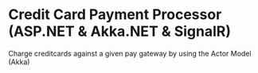 # Credit Card Payment Processor (ASP.NET & Akka.NET & SignalR)
Charge creditcards against a given pay gateway by using the Actor Model (Akka)


